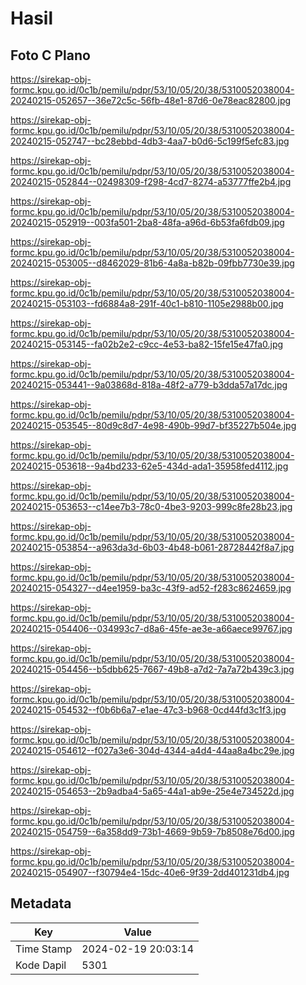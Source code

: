 # Hasil

## Foto C Plano

https://sirekap-obj-formc.kpu.go.id/0c1b/pemilu/pdpr/53/10/05/20/38/5310052038004-20240215-052657--36e72c5c-56fb-48e1-87d6-0e78eac82800.jpg

https://sirekap-obj-formc.kpu.go.id/0c1b/pemilu/pdpr/53/10/05/20/38/5310052038004-20240215-052747--bc28ebbd-4db3-4aa7-b0d6-5c199f5efc83.jpg

https://sirekap-obj-formc.kpu.go.id/0c1b/pemilu/pdpr/53/10/05/20/38/5310052038004-20240215-052844--02498309-f298-4cd7-8274-a53777ffe2b4.jpg

https://sirekap-obj-formc.kpu.go.id/0c1b/pemilu/pdpr/53/10/05/20/38/5310052038004-20240215-052919--003fa501-2ba8-48fa-a96d-6b53fa6fdb09.jpg

https://sirekap-obj-formc.kpu.go.id/0c1b/pemilu/pdpr/53/10/05/20/38/5310052038004-20240215-053005--d8462029-81b6-4a8a-b82b-09fbb7730e39.jpg

https://sirekap-obj-formc.kpu.go.id/0c1b/pemilu/pdpr/53/10/05/20/38/5310052038004-20240215-053103--fd6884a8-291f-40c1-b810-1105e2988b00.jpg

https://sirekap-obj-formc.kpu.go.id/0c1b/pemilu/pdpr/53/10/05/20/38/5310052038004-20240215-053145--fa02b2e2-c9cc-4e53-ba82-15fe15e47fa0.jpg

https://sirekap-obj-formc.kpu.go.id/0c1b/pemilu/pdpr/53/10/05/20/38/5310052038004-20240215-053441--9a03868d-818a-48f2-a779-b3dda57a17dc.jpg

https://sirekap-obj-formc.kpu.go.id/0c1b/pemilu/pdpr/53/10/05/20/38/5310052038004-20240215-053545--80d9c8d7-4e98-490b-99d7-bf35227b504e.jpg

https://sirekap-obj-formc.kpu.go.id/0c1b/pemilu/pdpr/53/10/05/20/38/5310052038004-20240215-053618--9a4bd233-62e5-434d-ada1-35958fed4112.jpg

https://sirekap-obj-formc.kpu.go.id/0c1b/pemilu/pdpr/53/10/05/20/38/5310052038004-20240215-053653--c14ee7b3-78c0-4be3-9203-999c8fe28b23.jpg

https://sirekap-obj-formc.kpu.go.id/0c1b/pemilu/pdpr/53/10/05/20/38/5310052038004-20240215-053854--a963da3d-6b03-4b48-b061-28728442f8a7.jpg

https://sirekap-obj-formc.kpu.go.id/0c1b/pemilu/pdpr/53/10/05/20/38/5310052038004-20240215-054327--d4ee1959-ba3c-43f9-ad52-f283c8624659.jpg

https://sirekap-obj-formc.kpu.go.id/0c1b/pemilu/pdpr/53/10/05/20/38/5310052038004-20240215-054406--034993c7-d8a6-45fe-ae3e-a66aece99767.jpg

https://sirekap-obj-formc.kpu.go.id/0c1b/pemilu/pdpr/53/10/05/20/38/5310052038004-20240215-054456--b5dbb625-7667-49b8-a7d2-7a7a72b439c3.jpg

https://sirekap-obj-formc.kpu.go.id/0c1b/pemilu/pdpr/53/10/05/20/38/5310052038004-20240215-054532--f0b6b6a7-e1ae-47c3-b968-0cd44fd3c1f3.jpg

https://sirekap-obj-formc.kpu.go.id/0c1b/pemilu/pdpr/53/10/05/20/38/5310052038004-20240215-054612--f027a3e6-304d-4344-a4d4-44aa8a4bc29e.jpg

https://sirekap-obj-formc.kpu.go.id/0c1b/pemilu/pdpr/53/10/05/20/38/5310052038004-20240215-054653--2b9adba4-5a65-44a1-ab9e-25e4e734522d.jpg

https://sirekap-obj-formc.kpu.go.id/0c1b/pemilu/pdpr/53/10/05/20/38/5310052038004-20240215-054759--6a358dd9-73b1-4669-9b59-7b8508e76d00.jpg

https://sirekap-obj-formc.kpu.go.id/0c1b/pemilu/pdpr/53/10/05/20/38/5310052038004-20240215-054907--f30794e4-15dc-40e6-9f39-2dd401231db4.jpg


## Metadata

| Key        | Value               |
| ---------- | ------------------- |
| Time Stamp | 2024-02-19 20:03:14 |
| Kode Dapil | 5301                |



